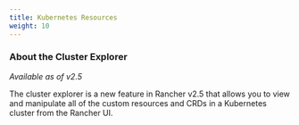 ```yaml
---
title: Kubernetes Resources
weight: 10
---
```



### About the Cluster Explorer

_Available as of v2.5_

The cluster explorer is a new feature in Rancher v2.5 that allows you to view and manipulate all of the custom resources and CRDs in a Kubernetes cluster from the Rancher UI.
